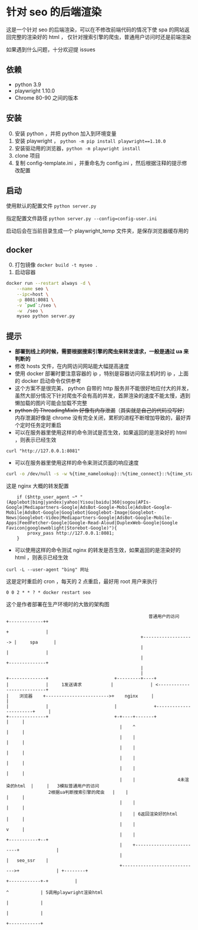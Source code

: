 针对 seo 的后端渲染
====================
这是一个针对 seo 的后端渲染，可以在不修改前端代码的情况下使 spa 的网站返回完整的渲染好的 html ，
仅针对搜索引擎的爬虫，普通用户访问时还是前端渲染

如果遇到什么问题，十分欢迎提 issues

## 依赖
- python 3.9
- playwright 1.10.0
- Chrome 80-90 之间的版本

## 安装
0. 安装 python ，并把 python 加入到环境变量
0. 安装 playwright ， `python -m pip install playwright==1.10.0`
0. 安装驱动用的浏览器，`python -m playwright install`
0. clone 项目
0. 复制 config-template.ini ，并重命名为 config.ini ，然后根据注释的提示修改配置

## 启动
使用默认的配置文件
`python server.py`

指定配置文件路径
`python server.py --config=config-user.ini`

启动后会在当前目录生成一个 playwright_temp 文件夹，是保存浏览器缓存用的

## docker
0. 打包镜像 `docker build -t myseo .`
0. 启动容器
```bash
docker run --restart always -d \
    --name seo \
    --ipc=host \
    -p 8081:8081 \
    -v `pwd`:/seo \
    -w  /seo \
    myseo python server.py
```

## 提示
- **部署到线上的时候，需要根据搜索引擎的爬虫来转发请求，一般是通过 ua 来判断的**
- 修改 hosts 文件，在内网访问网站能大幅提高速度
- 使用 docker 部署时要注意容器的 ip ，特别是容器访问宿主机时的 ip ，上面的 docker 启动命令仅供参考
- 这个方案不是很完美， python 自带的 http 服务并不能很好地应付大的并发，虽然大部分情况下针对爬虫不会有高的并发，首屏渲染的速度不能太慢，遇到懒加载的图片可能会加载不完整
- ~~python 的 ThreadingMixIn 好像有内存泄漏~~（~~其实就是自己的代码没写好~~）内存泄漏好像是 chrome 没有完全关闭，累积的进程不断增加导致的，最好弄个定时任务定时重启
- 可以在服务器里使用这样的命令测试是否生效，如果返回的是渲染好的 html ，则表示已经生效
```
curl "http://127.0.0.1:8081"
```
- 可以在服务器里使用这样的命令来测试页面的响应速度
```bash
curl -o /dev/null -s -w %{time_namelookup}::%{time_connect}::%{time_starttransfer}::%{time_total}::%{speed_download}"\n" "http://127.0.0.1:8081"
```

这是 nginx 大概的转发配置
```
    if ($http_user_agent ~* "(Applebot|bing|yandex|yahoo|Yisou|baidu|360|sogou|APIs-Google|Mediapartners-Google|AdsBot-Google-Mobile|AdsBot-Google-Mobile|AdsBot-Google|Googlebot|Googlebot-Image|Googlebot-News|Googlebot-Video|Mediapartners-Google|AdsBot-Google-Mobile-Apps|FeedFetcher-Google|Google-Read-Aloud|DuplexWeb-Google|Google Favicon|googleweblight|Storebot-Google)"){
        proxy_pass http://127.0.0.1:8081;
    }
```

- 可以使用这样的命令测试 nginx 的转发是否生效，如果返回的是渲染好的 html ，则表示已经生效
```
curl -L --user-agent "bing" 网址
```

这是定时重启的 cron ，每天的 2 点重启，最好用 root 用户来执行
```
0 0 2 * * ? * docker restart seo
```

这个是作者部署在生产环境时的大致的架构图
```
                                                      普通用户的访问      +-------------++
                                                                         +              |
                                                   +-------------------> |     spa      |
                                                   |                     |              |
                                                   |                     +--------------+
                                                   |
                                                   |
+--------------+                         +---------+----+
|              |     1发送请求           |              | <---------------------------+
|    浏览器    +------------------------>+    nginx     |                             |
|              |                         |              +-----------------------+     |
+--------------+                         +-+----+-------+                       |     |
                                           |    ^                               |     |
                                           |    |                               |     |
                                           |    |                               |     |
                                           |    |                               |     |
                                           |    |                               |     |
                                           |    |                4未渲染的html  |     |   3模拟普通用户的访问
                2根据ua判断搜索引擎的爬虫   |    |                               |     |
                                           |    |                               |     |
                                           |    | 6返回渲染好的html             |     |
                                           |    |                               v     |
                                           |    |                         +-----------+--+
                                           |    +-------------------------+              |
                                           |                              |   seo_ssr    |
                                           +----------------------------->+              | +--------+
                                                                          +------------+-+          |
                                                                                       ^            | 5调用playwright渲染html
                                                                                       |            |
                                                                                       |            |
                                                                                       +------------+

```
